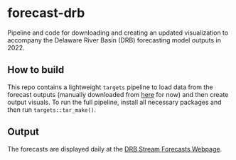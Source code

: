 # forecast-drb

Pipeline and code for downloading and creating an updated visualization to accompany the Delaware River Basin (DRB) forecasting model outputs in 2022.

## How to build

This repo contains a lightweight `targets` pipeline to load data from the forecast outputs (manually downloaded from [here](https://code.usgs.gov/wma/wp/forecast-preprint-code/-/tree/main/in) for now) and then create output visuals. To run the full pipeline, install all necessary packages and then run `targets::tar_make()`.

## Output

The forecasts are displayed daily at the [DRB Stream Forecasts Webpage](https://labs.waterdata.usgs.gov/water-temperature-forecasts/DRB/2022/index.html).

